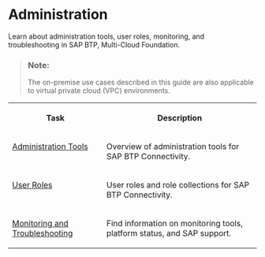 <!-- loio78198e8b58f949af977e579b5de42299 -->

# Administration

Learn about administration tools, user roles, monitoring, and troubleshooting in SAP BTP, Multi-Cloud Foundation.

> ### Note:  
> The on-premise use cases described in this guide are also applicable to virtual private cloud \(VPC\) environments.


<table>
<tr>
<th valign="top">

Task

</th>
<th valign="top">

Description

</th>
</tr>
<tr>
<td valign="top">

[Administration Tools](administration-tools-660fa63.md)

</td>
<td valign="top">

Overview of administration tools for SAP BTP Connectivity.

</td>
</tr>
<tr>
<td valign="top">

[User Roles](user-roles-b922fc8.md)

</td>
<td valign="top">

User roles and role collections for SAP BTP Connectivity.

</td>
</tr>
<tr>
<td valign="top">

[Monitoring and Troubleshooting](monitoring-and-troubleshooting-27ab9fa.md)

</td>
<td valign="top">

Find information on monitoring tools, platform status, and SAP support.

</td>
</tr>
</table>

